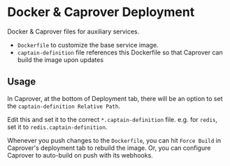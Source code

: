 # Docker & Caprover Deployment

Docker & Caprover files for auxiliary services.

- `Dockerfile` to customize the base service image.
- `captain-definition` file references this Dockerfile so
that Caprover can build the image upon updates

## Usage

In Caprover, at the bottom of Deployment tab, there will be an
option to set the `captain-definition Relative Path`.

Edit this and set it to the correct `*.captain-definition` file.
e.g. for `redis`, set it to `redis.captain-definition`.

Whenever you push changes to the `Dockerfile`, you can hit `Force Build`
in Caprover's deployment tab to rebuild the image. Or, you can configure
Caprover to auto-build on push with its webhooks.
